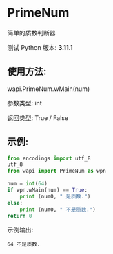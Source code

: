 # PrimeNum

简单的质数判断器

测试 Python 版本: **3.11.1**

## 使用方法: 

wapi.PrimeNum.wMain(num)

参数类型: int

返回类型: True / False

## 示例:

```python
from encodings import utf_8
utf_8
from wapi import PrimeNum as wpn

num = int(64)
if wpn.wMain(num) == True:
    print (num0, " 是质数.")
else:
    print (num0, " 不是质数.")
return 0
```

示例输出:

```
64 不是质数.
```